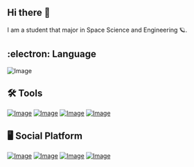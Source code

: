 ## Hi there :seedling:

I am a student that major in Space Science and Engineering :ringed_planet:.

## :electron: Language 

![Image](https://skillicons.dev/icons?i=matlab,c,py,html,css,js)

## :hammer_and_wrench: Tools

[![Image](https://skillicons.dev/icons?i=github)](https://github.com/AquaCW24)
[![Image](https://skillicons.dev/icons?i=git)](https://skillicons.dev)
[![Image](https://skillicons.dev/icons?i=vscode)](https://skillicons.dev)
[![Image](https://skillicons.dev/icons?i=latex)](https://skillicons.dev)


## :desktop_computer: Social Platform

[![Image](https://skillicons.dev/icons?i=instagram)](https://www.instagram.com/c_cl_cahehcr/)
[![Image](https://skillicons.dev/icons?i=twitter)](https://twitter.com/Bistanews)
[![Image](https://skillicons.dev/icons?i=discord)](https://skillicons.dev)
[![Image](https://skillicons.dev/icons?i=linkedin)](https://www.linkedin.com/in/che-wen-kuo-a05bab300)
